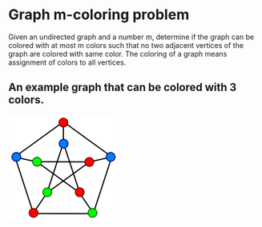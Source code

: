 Graph m-coloring problem
========================

Given an undirected graph and a number m, determine if the graph can be colored with at most m colors such that no two adjacent vertices of the graph are colored with same color. The coloring of a graph means assignment of colors to all vertices.

## An example graph that can be colored with 3 colors.

![3 Color Graph](graph_3-coloring.png)